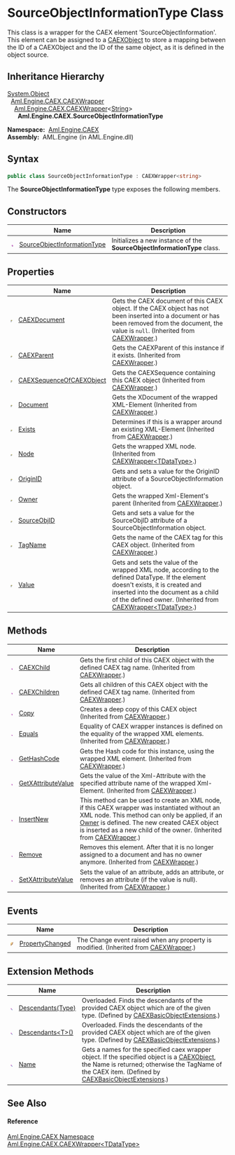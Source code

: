 SourceObjectInformationType Class
=================================
This class is a wrapper for the CAEX element 'SourceObjectInformation'. This element can be assigned to a [CAEXObject][1] to store a mapping between the ID of a CAEXObject and the ID of the same object, as it is defined in the object source.


Inheritance Hierarchy
---------------------
[System.Object][2]  
  [Aml.Engine.CAEX.CAEXWrapper][3]  
    [Aml.Engine.CAEX.CAEXWrapper][4]&lt;[String][5]>  
      **Aml.Engine.CAEX.SourceObjectInformationType**  

  **Namespace:**  [Aml.Engine.CAEX][6]  
  **Assembly:**  AML.Engine (in AML.Engine.dll)

Syntax
------

```csharp
public class SourceObjectInformationType : CAEXWrapper<string>
```

The **SourceObjectInformationType** type exposes the following members.


Constructors
------------

                 | Name                             | Description                                                              
---------------- | -------------------------------- | ------------------------------------------------------------------------ 
![Public method] | [SourceObjectInformationType][7] | Initializes a new instance of the **SourceObjectInformationType** class. 


Properties
----------

                   | Name                           | Description                                                                                                                                                                                                                                       
------------------ | ------------------------------ | ------------------------------------------------------------------------------------------------------------------------------------------------------------------------------------------------------------------------------------------------- 
![Public property] | [CAEXDocument][8]              | Gets the CAEX document of this CAEX object. If the CAEX object has not been inserted into a document or has been removed from the document, the value is `null`. (Inherited from [CAEXWrapper][3].)                                               
![Public property] | [CAEXParent][9]                | Gets the CAEXParent of this instance if it exists. (Inherited from [CAEXWrapper][3].)                                                                                                                                                             
![Public property] | [CAEXSequenceOfCAEXObject][10] | Gets the CAEXSequence containing this CAEX object (Inherited from [CAEXWrapper][3].)                                                                                                                                                              
![Public property] | [Document][11]                 | Gets the XDocument of the wrapped XML-Element (Inherited from [CAEXWrapper][3].)                                                                                                                                                                  
![Public property] | [Exists][12]                   | Determines if this is a wrapper around an existing XML-Element (Inherited from [CAEXWrapper][3].)                                                                                                                                                 
![Public property] | [Node][13]                     | Gets the wrapped XML node. (Inherited from [CAEXWrapper&lt;TDataType>][4].)                                                                                                                                                                       
![Public property] | [OriginID][14]                 | Gets and sets a value for the OriginID attribute of a SourceObjectInformation object.                                                                                                                                                             
![Public property] | [Owner][15]                    | Gets the wrapped Xml-Element's parent (Inherited from [CAEXWrapper][3].)                                                                                                                                                                          
![Public property] | [SourceObjID][16]              | Gets and sets a value for the SourceObjID attribute of a SourceObjectInformation object.                                                                                                                                                          
![Public property] | [TagName][17]                  | Gets the name of the CAEX tag for this CAEX object. (Inherited from [CAEXWrapper][3].)                                                                                                                                                            
![Public property] | [Value][18]                    | Gets and sets the value of the wrapped XML node, according to the defined DataType. If the element doesn't exists, it is created and inserted into the document as a child of the defined owner. (Inherited from [CAEXWrapper&lt;TDataType>][4].) 


Methods
-------

                 | Name                     | Description                                                                                                                                                                                                                                                                      
---------------- | ------------------------ | -------------------------------------------------------------------------------------------------------------------------------------------------------------------------------------------------------------------------------------------------------------------------------- 
![Public method] | [CAEXChild][19]          | Gets the first child of this CAEX object with the defined CAEX tag name. (Inherited from [CAEXWrapper][3].)                                                                                                                                                                      
![Public method] | [CAEXChildren][20]       | Gets all children of this CAEX object with the defined CAEX tag name. (Inherited from [CAEXWrapper][3].)                                                                                                                                                                         
![Public method] | [Copy][21]               | Creates a deep copy of this CAEX object (Inherited from [CAEXWrapper][3].)                                                                                                                                                                                                       
![Public method] | [Equals][22]             | Equality of CAEX wrapper instances is defined on the equality of the wrapped XML elements. (Inherited from [CAEXWrapper][3].)                                                                                                                                                    
![Public method] | [GetHashCode][23]        | Gets the Hash code for this instance, using the wrapped XML element. (Inherited from [CAEXWrapper][3].)                                                                                                                                                                          
![Public method] | [GetXAttributeValue][24] | Gets the value of the Xml-Attribute with the specified attribute name of the wrapped Xml-Element. (Inherited from [CAEXWrapper][3].)                                                                                                                                             
![Public method] | [InsertNew][25]          | This method can be used to create an XML node, if this CAEX wrapper was instantiated without an XML node. This method can only be applied, if an [Owner][15] is defined. The new created CAEX object is inserted as a new child of the owner. (Inherited from [CAEXWrapper][3].) 
![Public method] | [Remove][26]             | Removes this element. After that it is no longer assigned to a document and has no owner anymore. (Inherited from [CAEXWrapper][3].)                                                                                                                                             
![Public method] | [SetXAttributeValue][27] | Sets the value of an attribute, adds an attribute, or removes an attribute (if the value is null). (Inherited from [CAEXWrapper][3].)                                                                                                                                            


Events
------

                | Name                  | Description                                                                               
--------------- | --------------------- | ----------------------------------------------------------------------------------------- 
![Public event] | [PropertyChanged][28] | The Change event raised when any property is modified. (Inherited from [CAEXWrapper][3].) 


Extension Methods
-----------------

                           | Name                      | Description                                                                                                                                                                                                   
-------------------------- | ------------------------- | ------------------------------------------------------------------------------------------------------------------------------------------------------------------------------------------------------------- 
![Public Extension Method] | [Descendants(Type)][29]   | Overloaded. Finds the descendants of the provided CAEX object which are of the given type. (Defined by [CAEXBasicObjectExtensions][30].)                                                                      
![Public Extension Method] | [Descendants&lt;T>()][31] | Overloaded. Finds the descendants of the provided CAEX object which are of the given type. (Defined by [CAEXBasicObjectExtensions][30].)                                                                      
![Public Extension Method] | [Name][32]                | Gets a names for the specified caex wrapper object. If the specified object is a [CAEXObject][1], the Name is returned; otherwise the TagName of the CAEX item. (Defined by [CAEXBasicObjectExtensions][30].) 


See Also
--------

#### Reference
[Aml.Engine.CAEX Namespace][6]  
[Aml.Engine.CAEX.CAEXWrapper&lt;TDataType>][4]  

[1]: ../CAEXObject/README.md
[2]: https://docs.microsoft.com/dotnet/api/system.object
[3]: ../CAEXWrapper/README.md
[4]: ../CAEXWrapper_1/README.md
[5]: https://docs.microsoft.com/dotnet/api/system.string
[6]: ../README.md
[7]: _ctor.md
[8]: ../CAEXWrapper/CAEXDocument.md
[9]: ../CAEXWrapper/CAEXParent.md
[10]: ../CAEXWrapper/CAEXSequenceOfCAEXObject.md
[11]: ../CAEXWrapper/Document.md
[12]: ../CAEXWrapper/Exists.md
[13]: ../CAEXWrapper_1/Node.md
[14]: OriginID.md
[15]: ../CAEXWrapper/Owner.md
[16]: SourceObjID.md
[17]: ../CAEXWrapper/TagName.md
[18]: ../CAEXWrapper_1/Value.md
[19]: ../CAEXWrapper/CAEXChild.md
[20]: ../CAEXWrapper/CAEXChildren.md
[21]: ../CAEXWrapper/Copy.md
[22]: ../CAEXWrapper/Equals.md
[23]: ../CAEXWrapper/GetHashCode.md
[24]: ../CAEXWrapper/GetXAttributeValue.md
[25]: ../CAEXWrapper/InsertNew.md
[26]: ../CAEXWrapper/Remove.md
[27]: ../CAEXWrapper/SetXAttributeValue.md
[28]: ../CAEXWrapper/PropertyChanged.md
[29]: ../../Aml.Engine.CAEX.Extensions/CAEXBasicObjectExtensions/Descendants.md
[30]: ../../Aml.Engine.CAEX.Extensions/CAEXBasicObjectExtensions/README.md
[31]: ../../Aml.Engine.CAEX.Extensions/CAEXBasicObjectExtensions/Descendants__1.md
[32]: ../../Aml.Engine.CAEX.Extensions/CAEXBasicObjectExtensions/Name.md
[33]: https://www.automationml.org
[34]: ../../icons/logoShade.png
[Public method]: ../../icons/pubmethod.gif "Public method"
[Public property]: ../../icons/pubproperty.gif "Public property"
[Public event]: ../../icons/pubevent.gif "Public event"
[Public Extension Method]: ../../icons/pubextension.gif "Public Extension Method"